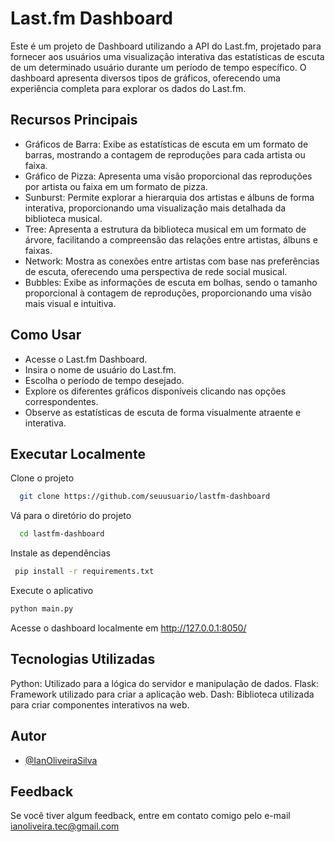
# Last.fm Dashboard
Este é um projeto de Dashboard utilizando a API do Last.fm, projetado para fornecer aos usuários uma visualização interativa das estatísticas de escuta de um determinado usuário durante um período de tempo específico. O dashboard apresenta diversos tipos de gráficos, oferecendo uma experiência completa para explorar os dados do Last.fm.

## Recursos Principais
- Gráficos de Barra: Exibe as estatísticas de escuta em um formato de barras, mostrando a contagem de reproduções para cada artista ou faixa.
- Gráfico de Pizza: Apresenta uma visão proporcional das reproduções por artista ou faixa em um formato de pizza.
- Sunburst: Permite explorar a hierarquia dos artistas e álbuns de forma interativa, proporcionando uma visualização mais detalhada da biblioteca musical.
- Tree: Apresenta a estrutura da biblioteca musical em um formato de árvore, facilitando a compreensão das relações entre artistas, álbuns e faixas.
- Network: Mostra as conexões entre artistas com base nas preferências de escuta, oferecendo uma perspectiva de rede social musical.
- Bubbles: Exibe as informações de escuta em bolhas, sendo o tamanho proporcional à contagem de reproduções, proporcionando uma visão mais visual e intuitiva.

## Como Usar
- Acesse o Last.fm Dashboard.
- Insira o nome de usuário do Last.fm.
- Escolha o período de tempo desejado.
- Explore os diferentes gráficos disponíveis clicando nas opções correspondentes.
- Observe as estatísticas de escuta de forma visualmente atraente e interativa.

## Executar Localmente
Clone o projeto
```bash
  git clone https://github.com/seuusuario/lastfm-dashboard
```

Vá para o diretório do projeto
```bash
  cd lastfm-dashboard
```
Instale as dependências
```bash
 pip install -r requirements.txt
```

Execute o aplicativo  
```bash
python main.py
```
Acesse o dashboard localmente em http://127.0.0.1:8050/

## Tecnologias Utilizadas
Python: Utilizado para a lógica do servidor e manipulação de dados.
Flask: Framework utilizado para criar a aplicação web.
Dash: Biblioteca utilizada para criar componentes interativos na web.

## Autor

- [@IanOliveiraSilva](https://github.com/IanOliveiraSilva)

## Feedback

Se você tiver algum feedback, entre em contato comigo pelo e-mail ianoliveira.tec@gmail.com
